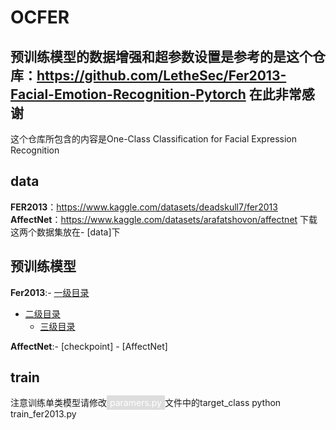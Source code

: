 # OCFER
预训练模型的数据增强和超参数设置是参考的是这个仓库：https://github.com/LetheSec/Fer2013-Facial-Emotion-Recognition-Pytorch 在此非常感谢
---
这个仓库所包含的内容是One-Class Classification for Facial Expression Recognition
## data
**FER2013**：https://www.kaggle.com/datasets/deadskull7/fer2013
**AffectNet**：https://www.kaggle.com/datasets/arafatshovon/affectnet
下载这两个数据集放在- [data]下

## 预训练模型
**Fer2013**:- [一级目录](#一级目录)
  - [二级目录](#二级目录)
    - [三级目录](#三级目录)

**AffectNet**:- [checkpoint]
              - [AffectNet]
## train
注意训练单类模型请修改<span style="background-color: #ddd; color: #fff; padding: 3px 5px;">paramers.py</span>文件中的target_class
python train_fer2013.py
